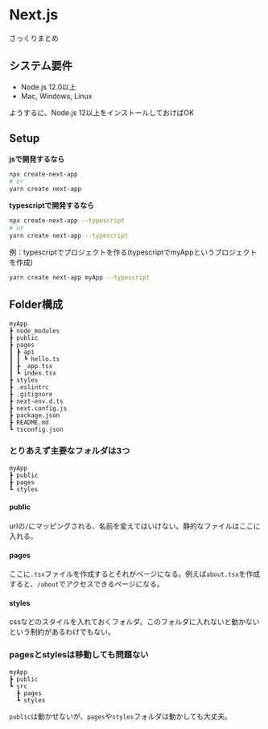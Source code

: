 # Next.js

さっくりまとめ

## システム要件

- Node.js 12.0以上
- Mac, Windows, Linux

ようするに、Node.js 12以上をインストールしておけばOK



## Setup

**jsで開発するなら**

```bash
npx create-next-app
# or
yarn create next-app
```

**typescriptで開発するなら**

```bash
npx create-next-app --typescript
# or
yarn create next-app --typescript
```



例：typescriptでプロジェクトを作る(typescriptでmyAppというプロジェクトを作成)

```bash
yarn create next-app myApp --typescript
```



## Folder構成

```
myApp
┣ node_modules
┣ public
┣ pages
┃ ┣ api
┃ ┃ ┗ hello.ts
┃ ┣ _app.tsx
┃ ┗ index.tsx
┣ styles
┣ .eslintrc
┣ .gitignore
┣ next-env.d.ts
┣ next.config.js
┣ package.json
┣ README.md
┗ tsconfig.json
```



### とりあえず主要なフォルダは3つ

```
myApp
┣ public
┣ pages
┗ styles
```

#### public

urlの`/`にマッピングされる、名前を変えてはいけない。静的なファイルはここに入れる。

#### pages

ここに`.tsx`ファイルを作成するとそれがページになる。例えば`about.tsx`を作成すると、`/about`でアクセスできるページになる。

#### styles

cssなどのスタイルを入れておくフォルダ。このフォルダに入れないと動かないという制約があるわけでもない。



### pagesとstylesは移動しても問題ない

```
myApp
┣ public
┗ src
  ┣ pages
  ┗ styles
```

`public`は動かせないが、`pages`や`styles`フォルダは動かしても大丈夫。